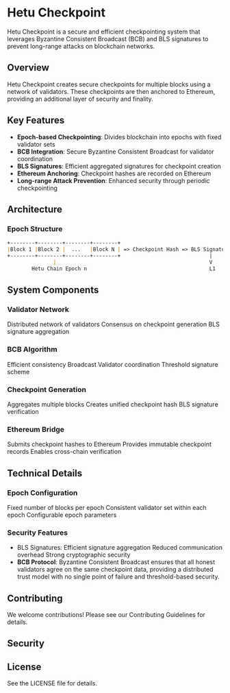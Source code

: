# Hetu Checkpoint

Hetu Checkpoint is a secure and efficient checkpointing system that leverages Byzantine Consistent Broadcast (BCB) and BLS signatures to prevent long-range attacks on blockchain networks.

## Overview

Hetu Checkpoint creates secure checkpoints for multiple blocks using a network of validators. These checkpoints are then anchored to Ethereum, providing an additional layer of security and finality.

## Key Features

- **Epoch-based Checkpointing**: Divides blockchain into epochs with fixed validator sets
- **BCB Integration**: Secure Byzantine Consistent Broadcast for validator coordination
- **BLS Signatures**: Efficient aggregated signatures for checkpoint creation
- **Ethereum Anchoring**: Checkpoint hashes are recorded on Ethereum
- **Long-range Attack Prevention**: Enhanced security through periodic checkpointing

## Architecture

### Epoch Structure
```ascii:/README.md
+--------+--------+--------+--------+
|Block 1 |Block 2 |  ...   |Block N | => Checkpoint Hash => BLS Signatures
+--------+--------+--------+--------+                             |
               |                                                  V
        Hetu Chain Epoch n                                        L1
```            
## System Components
### Validator Network

Distributed network of validators
Consensus on checkpoint generation
BLS signature aggregation
### BCB Algorithm

Efficient consistency Broadcast
Validator coordination
Threshold signature scheme
### Checkpoint Generation

Aggregates multiple blocks
Creates unified checkpoint hash
BLS signature verification
### Ethereum Bridge

Submits checkpoint hashes to Ethereum
Provides immutable checkpoint records
Enables cross-chain verification

## Technical Details
### Epoch Configuration
Fixed number of blocks per epoch
Consistent validator set within each epoch
Configurable epoch parameters
### Security Features
- BLS Signatures: Efficient signature aggregation Reduced communication overhead Strong cryptographic security
- **BCB Protocol**: Byzantine Consistent Broadcast ensures that all honest validators agree on the same checkpoint data, providing a distributed trust model with no single point of failure and threshold-based security.


## Contributing
We welcome contributions! Please see our Contributing Guidelines for details.

## Security

## License
See the LICENSE file for details.
